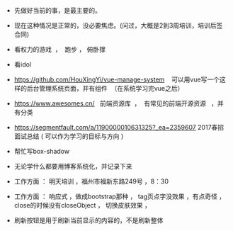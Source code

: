 


* 先做好当前的事，是最主要的。

* 现在这种情况是正常的，没必要焦虑。(问过，大概是2到3周培训，培训后签合同)


* 看权力的游戏  ，  跑步 ， 俯卧撑

* 看idol



* https://github.com/HouXingYi/vue-manage-system    可以用vue写一个这样的后台管理系统页面，并有组件  （在系统学习完vue之后）


* https://www.awesomes.cn/   前端资源库  ，  有常见的前端开源资源   ，并有分类

* https://segmentfault.com/a/1190000010631325?_ea=2359607    2017春招面试总结  ( 可以作为学习的目标与方向 )

* 帮忙写box-shadow

* 无论学什么都要用博客系统化，并记录下来

* 工作方面 ： 明天培训 ，福州市福新东路249号 ，8：30

* 工作方面 ： 响应式 ，做成bootstrap那种 ，  tag页点字没效果 ，有点奇怪 ，   close的时候没有closeObject  ， 切换皮肤效果  ，
* 刷新按钮是用于刷新当前显示的内容的，不是刷新整体













